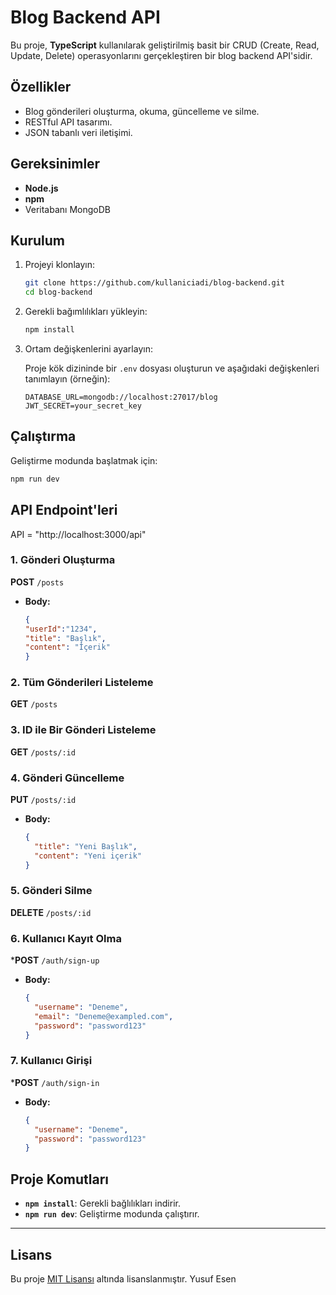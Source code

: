 
# Blog Backend API

Bu proje, **TypeScript** kullanılarak geliştirilmiş basit bir CRUD (Create, Read, Update, Delete) operasyonlarını gerçekleştiren bir blog backend API'sidir.

## Özellikler

- Blog gönderileri oluşturma, okuma, güncelleme ve silme.
- RESTful API tasarımı.
- JSON tabanlı veri iletişimi.

## Gereksinimler

- **Node.js** 
- **npm** 
- Veritabanı MongoDB

## Kurulum

1. Projeyi klonlayın:

   ```bash
   git clone https://github.com/kullaniciadi/blog-backend.git
   cd blog-backend
   ```

2. Gerekli bağımlılıkları yükleyin:

   ```bash
   npm install
   ```

3. Ortam değişkenlerini ayarlayın:

   Proje kök dizininde bir `.env` dosyası oluşturun ve aşağıdaki değişkenleri tanımlayın (örneğin):

   ```
   DATABASE_URL=mongodb://localhost:27017/blog
   JWT_SECRET=your_secret_key
   ```

## Çalıştırma

Geliştirme modunda başlatmak için:

```bash
npm run dev
```

## API Endpoint'leri

API = "http://localhost:3000/api"

### 1. Gönderi Oluşturma

**POST** `/posts`

- **Body:**

  ```json
  {
  "userId":"1234",
  "title": "Başlık",
  "content": "İçerik"
  }
  ```

### 2. Tüm Gönderileri Listeleme

**GET** `/posts`

### 3. ID ile Bir Gönderi Listeleme

**GET** `/posts/:id`

### 4. Gönderi Güncelleme

**PUT** `/posts/:id`

- **Body:**

  ```json
  {
    "title": "Yeni Başlık",
    "content": "Yeni içerik"
  }
  ```

### 5. Gönderi Silme

**DELETE** `/posts/:id`

### 6. Kullanıcı Kayıt Olma

***POST** `/auth/sign-up`

- **Body:**

  ```json
  {
	"username": "Deneme",
	"email": "Deneme@exampled.com",
	"password": "password123"
  }
  ```
  
### 7. Kullanıcı Girişi

***POST** `/auth/sign-in`

- **Body:**

  ```json
  {
	"username": "Deneme",
	"password": "password123"
  }
  ```

## Proje Komutları

- **`npm install`**: Gerekli bağlılıkları indirir.
- **`npm run dev`**: Geliştirme modunda çalıştırır.

---

## Lisans

Bu proje [MIT Lisansı](LICENSE) altında lisanslanmıştır.
Yusuf Esen
